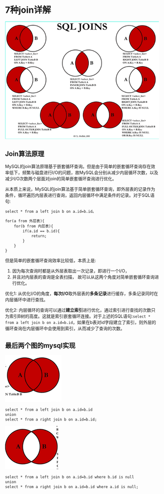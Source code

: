 # 7种join详解

![](media/1.png)

## Join算法原理

MySQL的join算法原理基于嵌套循环查询。但是由于简单的嵌套循环查询存在效率低下，频繁与磁盘进行I/O的问题，故MySQL会分别从减少内层循环次数，以及减少I/O次数两个层面对join的简单嵌套循环查询进行优化。

从本质上来说，MySQL的join算法基于简单嵌套循环查询，即外层表的记录作为条件，循环遍历内层表进行查询，返回内层循环中满足条件的记录。对于SQL语句: 
```
select * from a left join b on a.id=b.id。
```
```
for(a from 外层表){  
    for(b from 内层表){  
        if(a.id == b.id){  
            return;  
        }  
    }  
}  
```
但是简单的嵌套循环查询效率比较低，本质上是:
1. 因为每次查询时都是从外层表取出一次记录，即进行一个I/O，
2. 并且对内层表的查询是全表扫描，
故可以从这两个角度对简单嵌套循环查询进行优化。

优化1: 从优化I/O的角度，**每次I/O**取外层表的**多条记录**进行缓存，多条记录同时在内层循环中进行查找。

优化2: 内层循环的查询可以通过**建立索引**进行优化，通过索引进行查找的次数只为索引B树的高度。这就是索引嵌套循环连接。对于上述的SQL语句:`select * from a left join b on a.id=b.id`，如果在b表对id字段建立了索引，则外层的循环查询在内层循环中会使用到索引，从而减少了查询的次数。

## 最后两个图的mysql实现
![](media/2.png)
```
select * from a left join b on a.id=b.id  
union  
select * from a right join b on a.id=b.id;  
```
![](media/3.png)
```
select * from a left join b on a.id=b.id where b.id is null  
union  
select * from a right join b on a.id=b.id where a.id is null;  
```